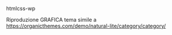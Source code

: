 htmlcss-wp

Riproduzione GRAFICA tema simile a
https://organicthemes.com/demo/natural-lite/category/category/
